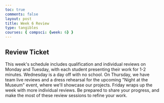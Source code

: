 ```yaml
---
toc: true
comments: false
layout: post
title: Week 6 Review
type: tangibles
courses: { compsci: {week: 6} }
---
```


## Review Ticket

This week's schedule includes qualification and individual reviews on Monday and Tuesday, with each student presenting their work for 1-2 minutes. Wednesday is a day off with no school. On Thursday, we have team live reviews and a dress rehearsal for the upcoming "Night at the Museum" event, where we'll showcase our projects. Friday wraps up the week with more individual reviews. Be prepared to share your progress, and make the most of these review sessions to refine your work.
